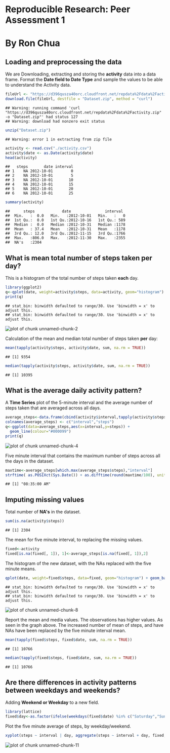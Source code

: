 # Reproducible Research: Peer Assessment 1
# By Ron Chua

## Loading and preprocessing the data

We are Downloading, extracting and storing the **activity** data into a data frame. 
Format the **Date field to Date Type** and sample the values to be able to understand the Activity data.


```r
fileUrl <- "https://d396qusza40orc.cloudfront.net/repdata%2Fdata%2Factivity.zip"
download.file(fileUrl, destfile = "Dataset.zip", method = "curl")
```

```
## Warning: running command 'curl  "https://d396qusza40orc.cloudfront.net/repdata%2Fdata%2Factivity.zip"  -o "Dataset.zip"' had status 127
## Warning: download had nonzero exit status
```

```r
unzip("Dataset.zip")
```

```
## Warning: error 1 in extracting from zip file
```

```r
activity <- read.csv("./activity.csv")
activity$date <- as.Date(activity$date)
head(activity)
```

```
##   steps       date interval
## 1    NA 2012-10-01        0
## 2    NA 2012-10-01        5
## 3    NA 2012-10-01       10
## 4    NA 2012-10-01       15
## 5    NA 2012-10-01       20
## 6    NA 2012-10-01       25
```

```r
summary(activity)
```

```
##      steps            date               interval   
##  Min.   :  0.0   Min.   :2012-10-01   Min.   :   0  
##  1st Qu.:  0.0   1st Qu.:2012-10-16   1st Qu.: 589  
##  Median :  0.0   Median :2012-10-31   Median :1178  
##  Mean   : 37.4   Mean   :2012-10-31   Mean   :1178  
##  3rd Qu.: 12.0   3rd Qu.:2012-11-15   3rd Qu.:1766  
##  Max.   :806.0   Max.   :2012-11-30   Max.   :2355  
##  NA's   :2304
```

## What is mean total number of steps taken per day?

This is a histogram of the total number of steps taken **each** day.



```r
library(ggplot2)
q<-qplot(date, weight=activity$steps, data=activity, geom="histogram")  + geom_bar(fill="#FF9999", colour="blue")
print(q)
```

```
## stat_bin: binwidth defaulted to range/30. Use 'binwidth = x' to adjust this.
## stat_bin: binwidth defaulted to range/30. Use 'binwidth = x' to adjust this.
```

![plot of chunk unnamed-chunk-2](figure/unnamed-chunk-2.png) 

Calculation of the mean and median total number of steps taken **per** day:


```r
mean(tapply(activity$steps, activity$date, sum, na.rm = TRUE))
```

```
## [1] 9354
```

```r
median(tapply(activity$steps, activity$date, sum, na.rm = TRUE))
```

```
## [1] 10395
```

## What is the average daily activity pattern?

A **Time Series** plot of the 5-minute interval and the average number of steps taken that are averaged across all days.


```r
average_steps<-data.frame(cbind(activity$interval,tapply(activity$steps, activity$interval, mean, na.rm = TRUE)))
colnames(average_steps) <- c("interval","steps")
q<-ggplot(data=average_steps,aes(x=interval,y=steps)) +
  geom_line(colour="#000099")
print(q)
```

![plot of chunk unnamed-chunk-4](figure/unnamed-chunk-4.png) 

Five minute interval that contains the maximum number of steps across all the days in the dataset.


```r
maxtime<-average_steps[which.max(average_steps$steps),"interval"]
strftime( as.POSIXct(Sys.Date()) + as.difftime(round(maxtime/100), units="hours")+ as.difftime(maxtime%%100, units="mins"), "%r",tz="UTC")
```

```
## [1] "08:35:00 AM"
```

## Imputing missing values

Total number of  **NA's** in the dataset.


```r
sum(is.na(activity$steps))
```

```
## [1] 2304
```

The mean for five minute interval, to replacing the missing values.


```r
fixed<-activity
fixed[is.na(fixed[, 1]), 1]<-average_steps[is.na(fixed[, 1]),2]
```

The histogram of the new dataset, with the NAs replaced with the five  minute means.


```r
qplot(date, weight=fixed$steps, data=fixed, geom="histogram") + geom_bar(fill="green", colour="blue")
```

```
## stat_bin: binwidth defaulted to range/30. Use 'binwidth = x' to adjust this.
## stat_bin: binwidth defaulted to range/30. Use 'binwidth = x' to adjust this.
```

![plot of chunk unnamed-chunk-8](figure/unnamed-chunk-8.png) 

Report the mean and media values. 
The observations has higher values.  As seen in the graph above. The increased number of mean of steps, 
and have NAs have been replaced by the five minute interval mean.


```r
mean(tapply(fixed$steps, fixed$date, sum, na.rm = TRUE))
```

```
## [1] 10766
```

```r
median(tapply(fixed$steps, fixed$date, sum, na.rm = TRUE))
```

```
## [1] 10766
```

## Are there differences in activity patterns between weekdays and weekends?

Adding **Weekend  or  Weekday** to a new field.


```r
library(lattice)
fixed$day<-as.factor(ifelse(weekdays(fixed$date) %in% c("Saturday","Sunday"),"Weekend","Weekday"))
```

Plot the five minute average of steps, by weekday/weekend.


```r
xyplot(steps ~ interval | day, aggregate(steps ~ interval + day, fixed, FUN = mean), layout = c(1, 2), type = "l", group=day)
```

![plot of chunk unnamed-chunk-11](figure/unnamed-chunk-11.png) 
